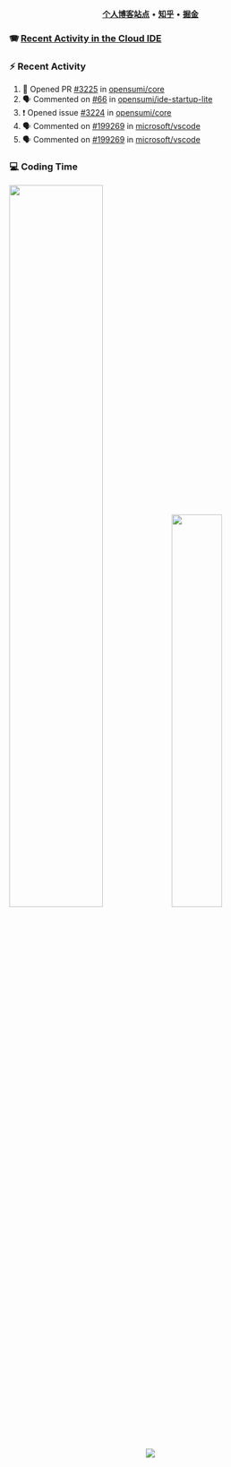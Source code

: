 <p align="center">
    <b><a href="https://yiliang.site">个人博客站点</a></b>
    •
    <b><a href="https://www.zhihu.com/people/Mrz2J">知乎</a></b>
    •
    <b><a href="https://juejin.im/user/2629687542813016">掘金</a></b>
</p>

### :accordion: [Recent Activity in the Cloud IDE](https://github.com/cloud-webide/.github)

### :zap: Recent Activity

<!--START_SECTION:activity-->

1. 💪 Opened PR [#3225](https://github.com/opensumi/core/pull/3225) in [opensumi/core](https://github.com/opensumi/core)
2. 🗣 Commented on [#66](https://github.com/opensumi/ide-startup-lite/issues/66#issuecomment-1834111386) in [opensumi/ide-startup-lite](https://github.com/opensumi/ide-startup-lite)
3. ❗ Opened issue [#3224](https://github.com/opensumi/core/issues/3224) in [opensumi/core](https://github.com/opensumi/core)
4. 🗣 Commented on [#199269](https://github.com/microsoft/vscode/issues/199269#issuecomment-1832182808) in [microsoft/vscode](https://github.com/microsoft/vscode)
5. 🗣 Commented on [#199269](https://github.com/microsoft/vscode/issues/199269#issuecomment-1831073481) in [microsoft/vscode](https://github.com/microsoft/vscode)

<!--END_SECTION:activity-->

### 💻 Coding Time

<img align="" width="57.5%" src="https://github-readme-stats.vercel.app/api?username=yiliang114&hide_title=true&hide_border=true&show_icons=true&include_all_commits=true&line_height=21&theme=vue-dark&border_radius=0" /><img align="" width="42.4%" src="https://github-readme-stats.vercel.app/api/top-langs/?username=yiliang114&hide_title=true&hide_border=true&layout=compact&theme=vue-dark&border_radius=0" />

<div align="center">
    <img src="https://github-readme-streak-stats.herokuapp.com/?user=yiliang114" />
</div>
